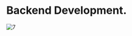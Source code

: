 # Backend Development.

![7](https://github.com/heloisafarias/back-end-studies/assets/86490011/3ef57621-4612-462f-868a-29d7fecf45a6)
